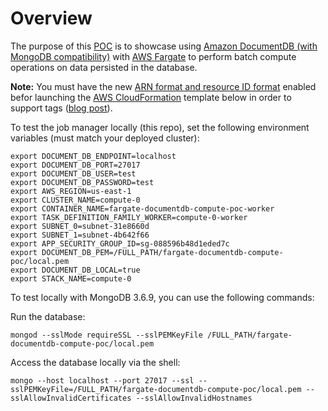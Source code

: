 # Overview

The purpose of this [POC](https://en.wikipedia.org/wiki/Proof_of_concept) is to showcase using [Amazon DocumentDB (with MongoDB compatibility)](https://aws.amazon.com/documentdb/) with [AWS Fargate](https://aws.amazon.com/fargate/) to perform batch compute operations on data persisted in the database.

**Note:** You must have the new [ARN format and resource ID format](https://aws.amazon.com/ecs/faqs/#Transition_to_new_ARN_and_ID_format) enabled befor launching the [AWS CloudFormation](https://aws.amazon.com/cloudformation/) template below in order to support tags ([blog post](https://aws.amazon.com/blogs/compute/migrating-your-amazon-ecs-deployment-to-the-new-arn-and-resource-id-format-2/)).

To test the job manager locally (this repo), set the following environment variables (must match your deployed cluster):
```
export DOCUMENT_DB_ENDPOINT=localhost
export DOCUMENT_DB_PORT=27017
export DOCUMENT_DB_USER=test
export DOCUMENT_DB_PASSWORD=test
export AWS_REGION=us-east-1
export CLUSTER_NAME=compute-0
export CONTAINER_NAME=fargate-documentdb-compute-poc-worker
export TASK_DEFINITION_FAMILY_WORKER=compute-0-worker
export SUBNET_0=subnet-31e8660d
export SUBNET_1=subnet-4b642f66
export APP_SECURITY_GROUP_ID=sg-088596b48d1eded7c
export DOCUMENT_DB_PEM=/FULL_PATH/fargate-documentdb-compute-poc/local.pem
export DOCUMENT_DB_LOCAL=true
export STACK_NAME=compute-0
```

To test locally with MongoDB 3.6.9, you can use the following commands:

Run the database:
```
mongod --sslMode requireSSL --sslPEMKeyFile /FULL_PATH/fargate-documentdb-compute-poc/local.pem
```

Access the database locally via the shell:

```
mongo --host localhost --port 27017 --ssl --sslPEMKeyFile=/FULL_PATH/fargate-documentdb-compute-poc/local.pem --sslAllowInvalidCertificates --sslAllowInvalidHostnames
```

